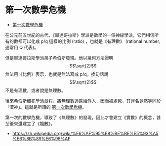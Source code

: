 
# 第一次數學危機

* [第一次數學危機](https://zh.wikipedia.org/zh-tw/%E7%AC%AC%E4%B8%80%E6%AC%A1%E6%95%B8%E5%AD%B8%E5%8D%B1%E6%A9%9F)


在公元前五世紀的古代，《畢達哥拉斯》學派是數學的一個神祕學派，它們相信所有的數都可以化成 p/q 這樣的比例 (ratio) ，也就是《有理數》 (rational number, 通常用 Q 代表)。

但是畢達哥拉斯學派弟子希伯斯發現。他以幾何方法證明 $$\sqrt{2}$$ 無法用《比例》表示，也就是無法寫成 p/q。換句話說 $$\sqrt{2}$$ 不是有理數，或者說是無理數。

後來希伯斯觸犯學派章程，將無理數透露給外人，因而被處死，其罪名竟然等同於「瀆神」。這就是所謂的 [第一次數學危機](https://zh.wikipedia.org/wiki/%E7%AC%AC%E4%B8%80%E6%AC%A1%E6%95%B8%E5%AD%B8%E5%8D%B1%E6%A9%9F)。

第一次的數學危機，導致了《無理數》的發現，因此才會建立《實數》的概念，甚至後來還建立了《複數》。



* https://zh.wikipedia.org/wiki/%E6%AF%95%E8%BE%BE%E5%93%A5%E6%8B%89%E6%96%AF
